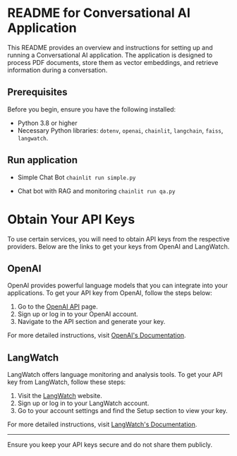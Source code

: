 # README for Conversational AI Application

This README provides an overview and instructions for setting up and running a Conversational AI application. The application is designed to process PDF documents, store them as vector embeddings, and retrieve information during a conversation.

## Prerequisites

Before you begin, ensure you have the following installed:

- Python 3.8 or higher
- Necessary Python libraries: `dotenv`, `openai`, `chainlit`, `langchain`, `faiss`, `langwatch`.

## Run application

- Simple Chat Bot
  `chainlit run simple.py`

- Chat bot with RAG and monitoring
  `chainlit run qa.py`

# Obtain Your API Keys

To use certain services, you will need to obtain API keys from the respective providers. Below are the links to get your keys from OpenAI and LangWatch.

## OpenAI

OpenAI provides powerful language models that you can integrate into your applications. To get your API key from OpenAI, follow the steps below:

1. Go to the [OpenAI API](https://openai.com/api/) page.
2. Sign up or log in to your OpenAI account.
3. Navigate to the API section and generate your key.

For more detailed instructions, visit [OpenAI's Documentation](https://openai.com/docs/).

## LangWatch

LangWatch offers language monitoring and analysis tools. To get your API key from LangWatch, follow these steps:

1. Visit the [LangWatch](https://langWatch.ai) website.
2. Sign up or log in to your LangWatch account.
3. Go to your account settings and find the Setup section to view your key.

For more detailed instructions, visit [LangWatch's Documentation](https://docs.langwatch.ai/).

---

Ensure you keep your API keys secure and do not share them publicly.
